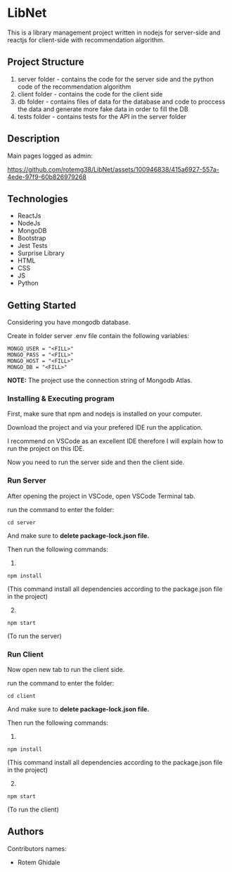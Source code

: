 # LibNet
This is a library management project written in nodejs for server-side and reactjs for client-side with recommendation algorithm.

## Project Structure
1) server folder - contains the code for the server side and the python code of the recommendation algorithm
2) client folder  -  contains the code for the client side
3) db folder - contains files of data for the database and code to proccess the data and generate more fake data in order to fill the DB
4) tests folder - contains tests for the API in the server folder

## Description
Main pages logged as admin:
 

https://github.com/rotemg38/LibNet/assets/100946838/415a6927-557a-4ede-97f9-60b826979268



## Technologies
- ReactJs
- NodeJs
- MongoDB
- Bootstrap
- Jest Tests
- Surprise Library
- HTML
- CSS
- JS
- Python


## Getting Started
Considering you have mongodb database.

Create in folder server .env file contain the following variables:
```
MONGO_USER = "<FILL>"
MONGO_PASS = "<FILL>"
MONGO_HOST = "<FILL>"
MONGO_DB = "<FILL>"
```

**NOTE:** The project use the connection string of Mongodb Atlas.


### Installing & Executing program
First, make sure that npm and nodejs is installed on your computer.

Download the project and via your prefered IDE run the application.

I recommend on VSCode as an excellent IDE therefore I will explain how to run the project on this IDE.

Now you need to run the server side and then the client side.

### Run Server

After opening the project in VSCode, open VSCode Terminal tab. 

run the command to enter the folder:
```
cd server
```
And make sure to **delete package-lock.json file.**

Then run the following commands:

1)
```
npm install
```
(This command install all dependencies according to the package.json file in the project)

2)
```
npm start
```
(To run the server)


### Run Client

Now open new tab to run the client side.

run the command to enter the folder:
```
cd client
```
And make sure to **delete package-lock.json file.**

Then run the following commands:

1)
```
npm install
```
(This command install all dependencies according to the package.json file in the project)

2)
```
npm start
```
(To run the client)



## Authors

Contributors names:

- Rotem Ghidale

